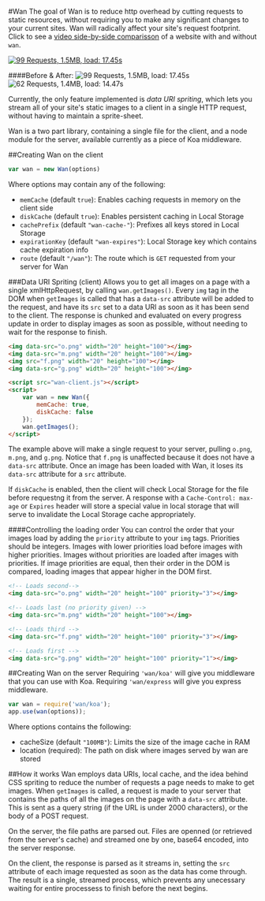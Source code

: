 #Wan
The goal of Wan is to reduce http overhead by cutting requests to static resources,
without requiring you to make any significant changes to your current sites. Wan will radically affect
your site's request footprint. Click to see a [video side-by-side comparisson](http://www.youtube.com/watch?v=yZwwAi0MHzE&feature=youtu.be) of a website with and without `wan`.

[![99 Requests, 1.5MB, load: 17.45s](https://s3.amazonaws.com/wan.js/youtube.png "without Wan")](http://www.youtube.com/watch?v=yZwwAi0MHzE&feature=youtu.be)

####Before & After:
![99 Requests, 1.5MB, load: 17.45s](https://s3.amazonaws.com/wan.js/before.png "without Wan")
![62 Requests, 1.4MB, load: 14.47s](https://s3.amazonaws.com/wan.js/after.png "with Wan")

Currently, the only feature implemented is *data URI spriting*, which lets you stream all of your 
site's static images to a client in a single HTTP request, without having to maintain
a sprite-sheet.

Wan is a two part library, containing a single file for the client, and a node module for the
server, available currently as a piece of Koa middleware.

##Creating Wan on the client
```javascript
var wan = new Wan(options)
```
Where options may contain any of the following:
 - `memCache` (default `true`): Enables caching requests in memory on the client side
 - `diskCache` (default `true`): Enables persistent caching in Local Storage
 - `cachePrefix` (default `"wan-cache-"`): Prefixes all keys stored in Local Storage
 - `expirationKey` (default `"wan-expires"`): Local Storage key which contains cache expiration info
 - `route` (default `"/wan"`): The route which is `GET` requested from your server for Wan

###Data URI Spriting (client)
Allows you to get all images on a page with a single xmlHttpRequest, by calling `wan.getImages()`.
Every `img` tag in the DOM when `getImages` is called that has a `data-src` attribute will be
added to the request, and have its `src` set to a data URI as soon as it has been send to the client.
The response is chunked and evaluated on every progress update in order to display images as soon as
possible, without needing to wait for the response to finish.
```html
<img data-src="o.png" width="20" height="100"></img>
<img data-src="m.png" width="20" height="100"></img>
<img src="f.png" width="20" height="100"></img>
<img data-src="g.png" width="20" height="100"></img>

<script src="wan-client.js"></script>
<script>
	var wan = new Wan({
		memCache: true,
		diskCache: false
	});
	wan.getImages();
</script>
```
The example above will make a single request to your server, pulling `o.png`, `m.png`, and `g.png`.
Notice that `f.png` is unaffected because it does not have a `data-src` attribute. Once an image has
been loaded with Wan, it loses its `data-src` attribute for a `src` attribute.

If `diskCache` is enabled, then the client will check Local Storage for the file before requestng it
from the server. A response with a `Cache-Control: max-age` or `Expires` header will store a special value
in local storage that will serve to invalidate the Local Storage cache appropriately.

####Controlling the loading order
You can control the order that your images load by adding the `priority` attribute to your `img` tags.
Priorities should be integers.  Images with lower priorities load before images with higher priorities.
Images without priorities are loaded after images with priorities. If image priorities are equal, then
their order in the DOM is compared, loading images that appear higher in the DOM first.

```html
<!-- Loads second-->
<img data-src="o.png" width="20" height="100" priority="3"></img>

<!-- Loads last (no priority given) -->
<img data-src="m.png" width="20" height="100"></img>

<!-- Loads third -->
<img data-src="f.png" width="20" height="100" priority="3"></img>

<!-- Loads first -->
<img data-src="g.png" width="20" height="100" priority="1"></img>
```

##Creating Wan on the server
Requiring `'wan/koa'` will give you middleware that you can use with Koa.  Requiring `'wan/express` will give you express middleware. 
```javascript
var wan = require('wan/koa');
app.use(wan(options));
```
Where options contains the following:
 - cacheSize (default `"100MB"`): Limits the size of the image cache in RAM
 - location (required): The path on disk where images served by wan are stored

##How it works
Wan employs data URIs, local cache, and the idea behind CSS spriting to reduce the number of requests a page needs to make to get images. When `getImages` is called, a request is made to your server that contains the paths of all the images on the page with a `data-src` attribute. This is sent as a query string (if the URL is under 2000 characters), or the body of a POST request.

On the server, the file paths are parsed out. Files are openned (or retrieved from the server's cache) and streamed one by one, base64 encoded, into the server response. 

On the client, the response is parsed as it streams in, setting the `src` attribute of each image requested as soon as the data has come through.  The result is a single, streamed process, which prevents any unecessary waiting for entire processess to finish before the next begins.

